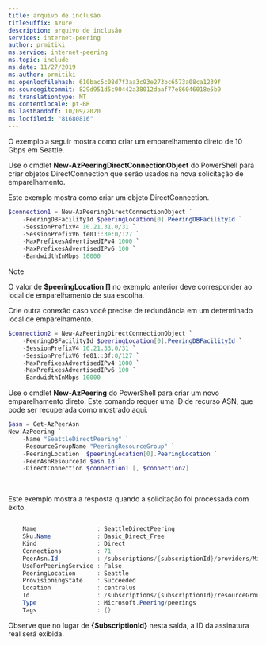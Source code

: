```yaml
---
title: arquivo de inclusão
titleSuffix: Azure
description: arquivo de inclusão
services: internet-peering
author: prmitiki
ms.service: internet-peering
ms.topic: include
ms.date: 11/27/2019
ms.author: prmitiki
ms.openlocfilehash: 610bac5c08d7f3aa3c93e273bc6573a08ca1239f
ms.sourcegitcommit: 829d951d5c90442a38012daaf77e86046018e5b9
ms.translationtype: MT
ms.contentlocale: pt-BR
ms.lasthandoff: 10/09/2020
ms.locfileid: "81680816"
---
```

O exemplo a seguir mostra como criar um emparelhamento direto de 10 Gbps em Seattle.

Use o cmdlet **New-AzPeeringDirectConnectionObject** do PowerShell para criar objetos DirectConnection que serão usados na nova solicitação de emparelhamento.

Este exemplo mostra como criar um objeto DirectConnection.

```powershell
$connection1 = New-AzPeeringDirectConnectionObject `
    -PeeringDBFacilityId $peeringLocation[0].PeeringDBFacilityId `
    -SessionPrefixV4 10.21.31.0/31 `
    -SessionPrefixV6 fe01::3e:0/127 `
    -MaxPrefixesAdvertisedIPv4 1000 `
    -MaxPrefixesAdvertisedIPv6 100 `
    -BandwidthInMbps 10000
```

> [!NOTE]
> O valor de <index> **$peeringLocation []** <index> no exemplo anterior deve corresponder ao local de emparelhamento de sua escolha.

Crie outra conexão caso você precise de redundância em um determinado local de emparelhamento.

```powershell
$connection2 = New-AzPeeringDirectConnectionObject `
    -PeeringDBFacilityId $peeringLocation[0].PeeringDBFacilityId `
    -SessionPrefixV4 10.21.33.0/31 `
    -SessionPrefixV6 fe01::3f:0/127 `
    -MaxPrefixesAdvertisedIPv4 1000 `
    -MaxPrefixesAdvertisedIPv6 100 `
    -BandwidthInMbps 10000
```

Use o cmdlet **New-AzPeering** do PowerShell para criar um novo emparelhamento direto. Este comando requer uma ID de recurso ASN, que pode ser recuperada como mostrado aqui.


```powershell
$asn = Get-AzPeerAsn
New-AzPeering `
    -Name "SeattleDirectPeering" `
    -ResourceGroupName "PeeringResourceGroup" `
    -PeeringLocation  $peeringLocation[0].PeeringLocation `
    -PeerAsnResourceId $asn.Id `
    -DirectConnection $connection1 [, $connection2]
```
&nbsp;

Este exemplo mostra a resposta quando a solicitação foi processada com êxito.

```powershell

    Name                 : SeattleDirectPeering
    Sku.Name             : Basic_Direct_Free
    Kind                 : Direct
    Connections          : 71
    PeerAsn.Id           : /subscriptions/{subscriptionId}/providers/Microsoft.Peering/peerAsns/SeattleDirectPeering
    UseForPeeringService : False
    PeeringLocation      : Seattle
    ProvisioningState    : Succeeded
    Location             : centralus
    Id                   : /subscriptions/{subscriptionId}/resourceGroups/PeeringResourceGroup/providers/Microsoft.Peering/peerings/SeattleDirectPeering
    Type                 : Microsoft.Peering/peerings
    Tags                 : {}

```
Observe que no lugar de **{SubscriptionId}** nesta saída, a ID da assinatura real será exibida.
